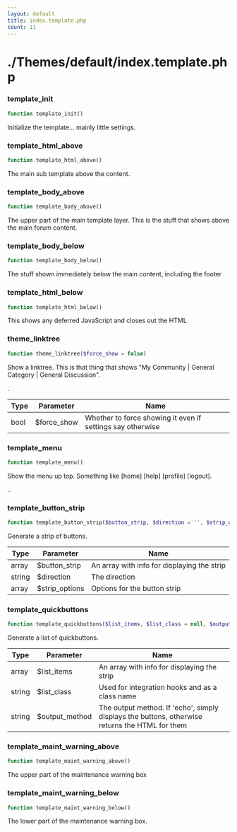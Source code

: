 ```yaml
---
layout: default
title: index.template.php
count: 11
---
```


# ./Themes/default/index.template.php

### template_init

```php
function template_init()
```
Initialize the template... mainly little settings.




### template_html_above

```php
function template_html_above()
```
The main sub template above the content.




### template_body_above

```php
function template_body_above()
```
The upper part of the main template layer. This is the stuff that shows above the main forum content.




### template_body_below

```php
function template_body_below()
```
The stuff shown immediately below the main content, including the footer




### template_html_below

```php
function template_html_below()
```
This shows any deferred JavaScript and closes out the HTML




### theme_linktree

```php
function theme_linktree($force_show = false)
```
Show a linktree. This is that thing that shows "My Community | General Category | General Discussion".

.

Type|Parameter|Name
---|---|---
bool|$force_show|Whether to force showing it even if settings say otherwise

### template_menu

```php
function template_menu()
```
Show the menu up top. Something like [home] [help] [profile] [logout].

..


### template_button_strip

```php
function template_button_strip($button_strip, $direction = '', $strip_options = array())
```
Generate a strip of buttons.



Type|Parameter|Name
---|---|---
array|$button_strip|An array with info for displaying the strip
string|$direction|The direction
array|$strip_options|Options for the button strip

### template_quickbuttons

```php
function template_quickbuttons($list_items, $list_class = null, $output_method = 'echo')
```
Generate a list of quickbuttons.



Type|Parameter|Name
---|---|---
array|$list_items|An array with info for displaying the strip
string|$list_class|Used for integration hooks and as a class name
string|$output_method|The output method. If 'echo', simply displays the buttons, otherwise returns the HTML for them

### template_maint_warning_above

```php
function template_maint_warning_above()
```
The upper part of the maintenance warning box




### template_maint_warning_below

```php
function template_maint_warning_below()
```
The lower part of the maintenance warning box.




